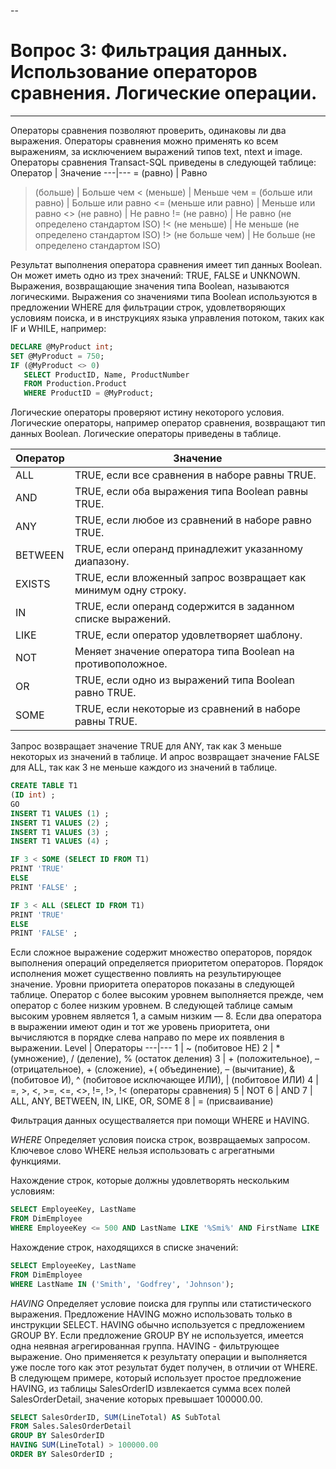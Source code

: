 --

# Вопрос 3: Фильтрация данных. Использование операторов сравнения. Логические операции.

---
Операторы сравнения позволяют проверить, одинаковы ли два выражения. Операторы сравнения можно применять ко всем выражениям, за исключением выражений типов text, ntext и image. Операторы сравнения Transact-SQL приведены в следующей таблице:
Оператор | Значение
---|---
= (равно) |	Равно
> (больше) |	Больше чем
< (меньше) |	Меньше чем
>= (больше или равно) |	Больше или равно
<= (меньше или равно) |	Меньше или равно
<> (не равно) |	Не равно
!= (не равно) |	Не равно (не определено стандартом ISO)
!< (не меньше) |	Не меньше (не определено стандартом ISO)
!> (не больше чем) |	Не больше (не определено стандартом ISO)

Результат выполнения оператора сравнения имеет тип данных Boolean. Он может иметь одно из трех значений: TRUE, FALSE и UNKNOWN. Выражения, возвращающие значения типа Boolean, называются логическими. Выражения со значениями типа Boolean используются в предложении WHERE для фильтрации строк, удовлетворяющих условиям поиска, и в инструкциях языка управления потоком, таких как IF и WHILE, например:

```sql
DECLARE @MyProduct int;  
SET @MyProduct = 750;  
IF (@MyProduct <> 0)  
   SELECT ProductID, Name, ProductNumber  
   FROM Production.Product  
   WHERE ProductID = @MyProduct;
```

Логические операторы проверяют истину некоторого условия. Логические операторы, например оператор сравнения, возвращают тип данных Boolean. Логические операторы приведены в таблице.

Оператор |	Значение
---|---
ALL |	TRUE, если все сравнения в наборе равны TRUE.
AND	| TRUE, если оба выражения типа Boolean равны TRUE.
ANY	| TRUE, если любое из сравнений в наборе равно TRUE.
BETWEEN |	TRUE, если операнд принадлежит указанному диапазону.
EXISTS	| TRUE, если вложенный запрос возвращает как минимум одну строку.
IN	| TRUE, если операнд содержится в заданном списке выражений.
LIKE |	TRUE, если оператор удовлетворяет шаблону.
NOT	| Меняет значение оператора типа Boolean на противоположное.
OR	| TRUE, если одно из выражений типа Boolean равно TRUE.
SOME |	TRUE, если некоторые из сравнений в наборе равны TRUE.

Запрос возвращает значение TRUE для ANY, так как 3 меньше некоторых из значений в таблице. И апрос возвращает значение FALSE для ALL, так как 3 не меньше каждого из значений в таблице.

```sql
CREATE TABLE T1  
(ID int) ;  
GO  
INSERT T1 VALUES (1) ;  
INSERT T1 VALUES (2) ;  
INSERT T1 VALUES (3) ;  
INSERT T1 VALUES (4) ;

IF 3 < SOME (SELECT ID FROM T1)  
PRINT 'TRUE'   
ELSE  
PRINT 'FALSE' ;

IF 3 < ALL (SELECT ID FROM T1)  
PRINT 'TRUE'   
ELSE  
PRINT 'FALSE' ;
```

Если сложное выражение содержит множество операторов, порядок выполнения операций определяется приоритетом операторов. Порядок исполнения может существенно повлиять на результирующее значение.
Уровни приоритета операторов показаны в следующей таблице. Оператор с более высоким уровнем выполняется прежде, чем оператор с более низким уровнем. В следующей таблице самым высоким уровнем является 1, а самым низким — 8. Если два оператора в выражении имеют один и тот же уровень приоритета, они вычисляются в порядке слева направо по мере их появления в выражении.
Level |	Операторы
---|---
1 |	~ (побитовое НЕ)
2 |	* (умножение), / (деление), % (остаток деления)
3 |	+ (положительное), – (отрицательное), + (сложение), +( объединение), – (вычитание), & (побитовое И), ^ (побитовое исключающее ИЛИ), | (побитовое ИЛИ)
4 |	=, >, <, >=, <=, <>, !=, !>, !< (операторы сравнения)
5 |	NOT
6 |	AND
7 |	ALL, ANY, BETWEEN, IN, LIKE, OR, SOME
8 |	= (присваивание)

Фильтрация данных осуществаляется при помощи WHERE и HAVING.

_WHERE_
Определяет условия поиска строк, возвращаемых запросом. Ключевое слово WHERE нельзя использовать с агрегатными функциями.

Нахождение строк, которые должны удовлетворять нескольким условиям:
```sql
SELECT EmployeeKey, LastName  
FROM DimEmployee  
WHERE EmployeeKey <= 500 AND LastName LIKE '%Smi%' AND FirstName LIKE '%A%';
```
Нахождение строк, находящихся в списке значений:
```sql
SELECT EmployeeKey, LastName  
FROM DimEmployee  
WHERE LastName IN ('Smith', 'Godfrey', 'Johnson');  
```

_HAVING_
Определяет условие поиска для группы или статистического выражения. Предложение HAVING можно использовать только в инструкции SELECT. HAVING обычно используется с предложением GROUP BY. Если предложение GROUP BY не используется, имеется одна неявная агрегированная группа.
HAVING - фильтрующее выражение. Оно применяется к результату операции и выполняется уже после того как этот результат будет получен, в отличии от WHERE. В следующем примере, который использует простое предложение HAVING, из таблицы SalesOrderID извлекается сумма всех полей SalesOrderDetail, значение которых превышает 100000.00.
```sql
SELECT SalesOrderID, SUM(LineTotal) AS SubTotal  
FROM Sales.SalesOrderDetail  
GROUP BY SalesOrderID  
HAVING SUM(LineTotal) > 100000.00  
ORDER BY SalesOrderID ;  
```
